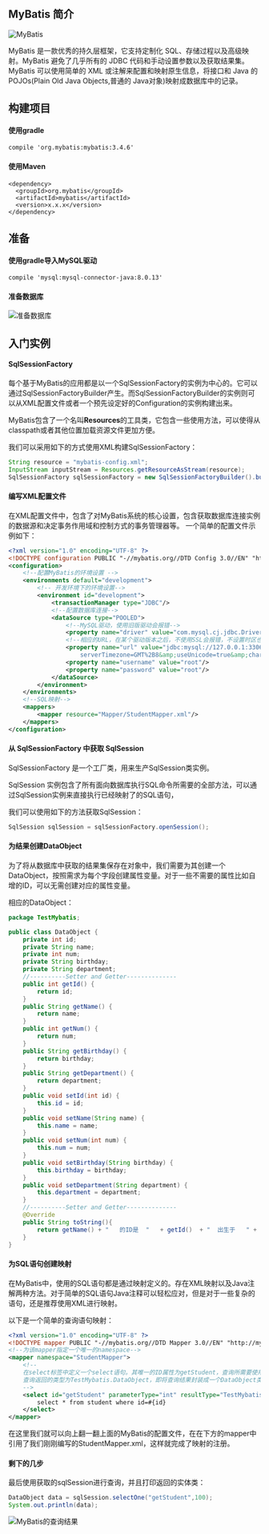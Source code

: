 ## MyBatis 简介

![MyBatis](http://www.mybatis.org/images/mybatis-logo.png)

MyBatis 是一款优秀的持久层框架，它支持定制化 SQL、存储过程以及高级映射。MyBatis 避免了几乎所有的 JDBC 代码和手动设置参数以及获取结果集。MyBatis 可以使用简单的 XML 或注解来配置和映射原生信息，将接口和 Java 的 POJOs(Plain Old Java Objects,普通的 Java对象)映射成数据库中的记录。

## 构建项目
 
#### 使用gradle
```
compile 'org.mybatis:mybatis:3.4.6'
```

#### 使用Maven
```
<dependency>
  <groupId>org.mybatis</groupId>
  <artifactId>mybatis</artifactId>
  <version>x.x.x</version>
</dependency>
```

## 准备
#### 使用gradle导入MySQL驱动
```
compile 'mysql:mysql-connector-java:8.0.13'
```

#### 准备数据库
![准备数据库](https://www.amoshuang.com/wp-content/uploads/2019/01/Mybatis入门使用的数据库.png)

## 入门实例

#### SqlSessionFactory

每个基于MyBatis的应用都是以一个SqlSessionFactory的实例为中心的。它可以通过SqlSessionFactoryBuilder产生。而SqlSessionFactoryBuilder的实例则可以从XML配置文件或者一个预先设定好的Configuration的实例构建出来。

MyBatis包含了一个名叫**Resources**的工具类，它包含一些使用方法，可以使得从classpath或者其他位置加载资源文件更加方便。

我们可以采用如下的方式使用XML构建SqlSessionFactory：
```java
String resource = "mybatis-config.xml";
InputStream inputStream = Resources.getResourceAsStream(resource);
SqlSessionFactory sqlSessionFactory = new SqlSessionFactoryBuilder().build(inputStream);
```

#### 编写XML配置文件
在XML配置文件中，包含了对MyBatis系统的核心设置，包含获取数据库连接实例的数据源和决定事务作用域和控制方式的事务管理器等。
一个简单的配置文件示例如下：
```xml
<?xml version="1.0" encoding="UTF-8" ?>
<!DOCTYPE configuration PUBLIC "-//mybatis.org//DTD Config 3.0//EN" "http://mybatis.org/dtd/mybatis-3-config.dtd">
<configuration>
    <!--配置MyBatis的环境设置 -->
    <environments default="development">
        <!-- 开发环境下的环境设置-->
        <environment id="development">
            <transactionManager type="JDBC"/>
            <!--配置数据库连接-->
            <dataSource type="POOLED">
                <!--MySQL驱动，使用旧版驱动会报错-->
                <property name="driver" value="com.mysql.cj.jdbc.Driver"/>
                <!--相应的URL，在某个驱动版本之后，不使用SSL会报错，不设置时区也会报错，后面设置接受的字符编码等-->
                <property name="url" value="jdbc:mysql://127.0.0.1:3306/java?useSSL=true&amp;
                    serverTimezone=GMT%2B8&amp;useUnicode=true&amp;characterEncoding=utf-8"/>
                <property name="username" value="root"/>
                <property name="password" value="root"/>
            </dataSource>
        </environment>
    </environments>
    <!--SQL映射-->
    <mappers>
        <mapper resource="Mapper/StudentMapper.xml"/>
    </mappers>
</configuration>
```

#### 从 SqlSessionFactory 中获取 SqlSession
SqlSessionFactory 是一个工厂类，用来生产SqlSession类实例。

SqlSession 实例包含了所有面向数据库执行SQL命令所需要的全部方法，可以通过SqlSession实例来直接执行已经映射了的SQL语句，

我们可以使用如下的方法获取SqlSession：

```java
SqlSession sqlSession = sqlSessionFactory.openSession();
```

#### 为结果创建DataObject
为了将从数据库中获取的结果集保存在对象中，我们需要为其创建一个DataObject，按照需求为每个字段创建属性变量。对于一些不需要的属性比如自增的ID，可以无需创建对应的属性变量。

相应的DataObject：
```java
package TestMybatis;

public class DataObject {
    private int id;
    private String name;
    private int num;
    private String birthday;
    private String department;
    //----------Setter and Getter--------------
    public int getId() {
        return id;
    }
    public String getName() {
        return name;
    }
    public int getNum() {
        return num;
    }
    public String getBirthday() {
        return birthday;
    }
    public String getDepartment() {
        return department;
    }
    public void setId(int id) {
        this.id = id;
    }
    public void setName(String name) {
        this.name = name;
    }
    public void setNum(int num) {
        this.num = num;
    }
    public void setBirthday(String birthday) {
        this.birthday = birthday;
    }
    public void setDepartment(String department) {
        this.department = department;
    }
    //----------Setter and Getter--------------
    @Override
    public String toString(){
        return getName() + "   的ID是  "   + getId()  + "  出生于   " + getBirthday() + "  是  " + getDepartment()  + "学院的学生";
    }
}

```

#### 为SQL语句创建映射
在MyBatis中，使用的SQL语句都是通过映射定义的。存在XML映射以及Java注解两种方法。对于简单的SQL语句Java注释可以轻松应对，但是对于一些复杂的语句，还是推荐使用XML进行映射。

以下是一个简单的查询语句映射：

```xml
<?xml version="1.0" encoding="UTF-8" ?>
<!DOCTYPE mapper PUBLIC "-//mybatis.org//DTD Mapper 3.0//EN" "http://mybatis.org/dtd/mybatis-3-mapper.dtd">
<!--为该mapper指定一个唯一的namespace-->
<mapper namespace="StudentMapper">
    <!--
    在select标签中定义一个select语句。其唯一的ID属性为getStudent，查询所需要使用到的参数类型为int
    查询返回的类型为TestMybatis.DataObject，即将查询结果封装成一个DataObject类的对象进行返回
    -->
    <select id="getStudent" parameterType="int" resultType="TestMybatis.DataObject">
        select * from student where id=#{id}
    </select>
</mapper>
```

在这里我们就可以向上翻一翻上面的MyBatis的配置文件，在在下方的mapper中引用了我们刚刚编写的StudentMapper.xml，这样就完成了映射的注册。

#### 剩下的几步

最后使用获取的sqlSession进行查询，并且打印返回的实体类：
```java
DataObject data = sqlSession.selectOne("getStudent",100);
System.out.println(data);
```

![MyBatis的查询结果](https://www.amoshuang.com/wp-content/uploads/2019/01/MyBatis的查询结果.png)